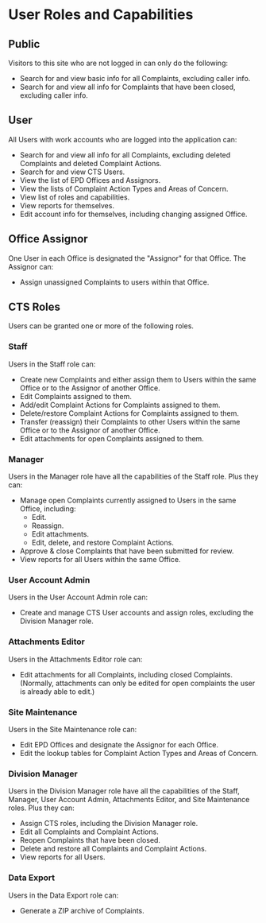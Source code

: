 # User Roles and Capabilities

## Public

Visitors to this site who are not logged in can only do the following:

* Search for and view basic info for all Complaints, excluding caller info.
* Search for and view all info for Complaints that have been closed, excluding caller info.

## User

All Users with work accounts who are logged into the application can:

* Search for and view all info for all Complaints, excluding deleted Complaints and deleted Complaint Actions.
* Search for and view CTS Users.
* View the list of EPD Offices and Assignors.
* View the lists of Complaint Action Types and Areas of Concern.
* View list of roles and capabilities.
* View reports for themselves.
* Edit account info for themselves, including changing assigned Office.

## Office Assignor

One User in each Office is designated the "Assignor" for that Office. The Assignor can:

* Assign unassigned Complaints to users within that Office.

## CTS Roles

Users can be granted one or more of the following roles.

### Staff

Users in the Staff role can:

* Create new Complaints and either assign them to Users within the same Office or to the Assignor of another Office.
* Edit Complaints assigned to them.
* Add/edit Complaint Actions for Complaints assigned to them.
* Delete/restore Complaint Actions for Complaints assigned to them.
* Transfer (reassign) their Complaints to other Users within the same Office or to the Assignor of another Office.
* Edit attachments for open Complaints assigned to them.

### Manager

Users in the Manager role have all the capabilities of the Staff role. Plus they can:

* Manage open Complaints currently assigned to Users in the same Office, including:
  * Edit.
  * Reassign.
  * Edit attachments.
  * Edit, delete, and restore Complaint Actions.
* Approve & close Complaints that have been submitted for review.
* View reports for all Users within the same Office.

### User Account Admin

Users in the User Account Admin role can:

* Create and manage CTS User accounts and assign roles, excluding the Division Manager role.

### Attachments Editor

Users in the Attachments Editor role can:

* Edit attachments for all Complaints, including closed Complaints. (Normally, attachments can only be edited for open complaints the user is already able to edit.)

### Site Maintenance

Users in the Site Maintenance role can:

* Edit EPD Offices and designate the Assignor for each Office.
* Edit the lookup tables for Complaint Action Types and Areas of Concern.

### Division Manager

Users in the Division Manager role have all the capabilities of the Staff, Manager, User Account Admin, Attachments Editor, and Site Maintenance roles. Plus they can:

* Assign CTS roles, including the Division Manager role.
* Edit all Complaints and Complaint Actions.
* Reopen Complaints that have been closed.
* Delete and restore all Complaints and Complaint Actions.
* View reports for all Users.

### Data Export

Users in the Data Export role can:

* Generate a ZIP archive of Complaints.
